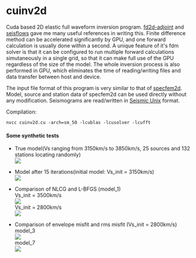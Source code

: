 # cuinv2d

Cuda based 2D elastic full waveform inversion program. [fd2d-adjoint](https://github.com/phlos/fd2d-adjoint) and [seisflows](https://github.com/rmodrak/seisflows) gave me many useful references in writing this. Finite difference method can be accelerated significantly by GPU, and one forward calculation is usually done within a second. A unique feature of it's fdm solver is that it can be configured to run multiple forward calculations simutaneously in a single grid, so that it can make full use of the GPU regardless of the size of the model. The whole inversion process is also performed in GPU, which eliminates the time of reading/writing files and data transfer between host and device.

The input file format of this program is very similar to that of [specfem2d](https://github.com/geodynamics/specfem2d). Model, source and station data of specfem2d can be used directly without any modification. Seismograms are read/written in [Seismic Unix](http://www.cwp.mines.edu/cwpcodes/) format.

Compilation:
```
nvcc cuinv2d.cu -arch=sm_50 -lcublas -lcusolver -lcufft
```

#### Some synthetic tests
* True model(Vs ranging from 3150km/s to 3850km/s, 25 sources and 132 stations locating randomly)<br>
![](https://raw.githubusercontent.com/libcy/cuinv2d/master/img/init.png)

* Model after 15 iterations(initial model: Vs_init = 3150km/s)<br>
![](https://raw.githubusercontent.com/libcy/cuinv2d/master/img/15.png)

* Comparison of NLCG and L-BFGS (model_1)<br>
  Vs_init = 3500km/s<br>
  ![](https://raw.githubusercontent.com/libcy/cuinv2d/master/img/c3500.png) <br>
  Vs_init = 2800km/s<br>
  ![](https://raw.githubusercontent.com/libcy/cuinv2d/master/img/c2800.png) <br>

* Comparison of envelope misfit and rms misfit (Vs_init = 2800km/s)<br>
  model_3<br>
  ![](https://raw.githubusercontent.com/libcy/cuinv2d/master/img/cm3.png) <br>
  model_7<br>
  ![](https://raw.githubusercontent.com/libcy/cuinv2d/master/img/cm7.png) <br>
